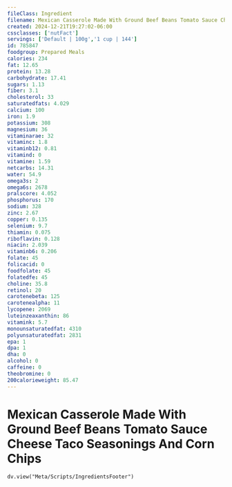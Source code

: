 ```yaml
---
fileClass: Ingredient
filename: Mexican Casserole Made With Ground Beef Beans Tomato Sauce Cheese Taco Seasonings And Corn Chips
created: 2024-12-21T19:27:02-06:00
cssclasses: ['nutFact']
servings: ['Default | 100g','1 cup | 144']
id: 785847
foodgroup: Prepared Meals
calories: 234
fat: 12.65
protein: 13.28
carbohydrate: 17.41
sugars: 1.13
fiber: 3.1
cholesterol: 33
saturatedfats: 4.029
calcium: 100
iron: 1.9
potassium: 308
magnesium: 36
vitaminarae: 32
vitaminc: 1.8
vitaminb12: 0.81
vitamind: 0
vitamine: 1.59
netcarbs: 14.31
water: 54.9
omega3s: 2
omega6s: 2678
pralscore: 4.052
phosphorus: 170
sodium: 328
zinc: 2.67
copper: 0.135
selenium: 9.7
thiamin: 0.075
riboflavin: 0.128
niacin: 2.039
vitaminb6: 0.206
folate: 45
folicacid: 0
foodfolate: 45
folatedfe: 45
choline: 35.8
retinol: 20
carotenebeta: 125
carotenealpha: 11
lycopene: 2069
luteinzeaxanthin: 86
vitamink: 5.7
monounsaturatedfat: 4310
polyunsaturatedfat: 2831
epa: 1
dpa: 1
dha: 0
alcohol: 0
caffeine: 0
theobromine: 0
200calorieweight: 85.47
---
```


# Mexican Casserole Made With Ground Beef Beans Tomato Sauce Cheese Taco Seasonings And Corn Chips

```dataviewjs
dv.view("Meta/Scripts/IngredientsFooter")
```